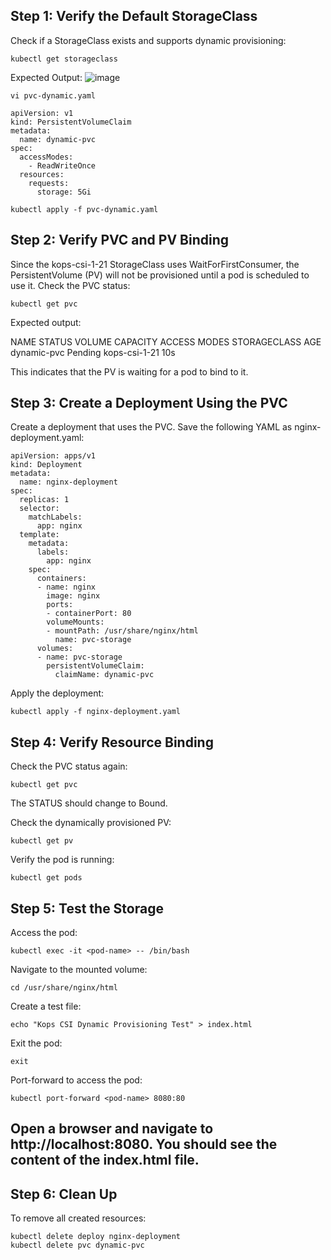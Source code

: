 ## Step 1: Verify the Default StorageClass
Check if a StorageClass exists and supports dynamic provisioning:
```
kubectl get storageclass
```
Expected Output:
![image](https://github.com/user-attachments/assets/b01b065f-4121-4037-ae49-c856fe05fb82)

```
vi pvc-dynamic.yaml
```
```
apiVersion: v1
kind: PersistentVolumeClaim
metadata:
  name: dynamic-pvc
spec:
  accessModes:
    - ReadWriteOnce
  resources:
    requests:
      storage: 5Gi
```
```
kubectl apply -f pvc-dynamic.yaml
```
## Step 2: Verify PVC and PV Binding
Since the kops-csi-1-21 StorageClass uses WaitForFirstConsumer, the PersistentVolume (PV) will not be provisioned until a pod is scheduled to use it. Check the PVC status:
```
kubectl get pvc
```
Expected output:

NAME          STATUS    VOLUME   CAPACITY   ACCESS MODES   STORAGECLASS      AGE
dynamic-pvc   Pending   <none>   <none>     <none>         kops-csi-1-21    10s

This indicates that the PV is waiting for a pod to bind to it.

## Step 3: Create a Deployment Using the PVC
Create a deployment that uses the PVC. Save the following YAML as nginx-deployment.yaml:
```
apiVersion: apps/v1
kind: Deployment
metadata:
  name: nginx-deployment
spec:
  replicas: 1
  selector:
    matchLabels:
      app: nginx
  template:
    metadata:
      labels:
        app: nginx
    spec:
      containers:
      - name: nginx
        image: nginx
        ports:
        - containerPort: 80
        volumeMounts:
        - mountPath: /usr/share/nginx/html
          name: pvc-storage
      volumes:
      - name: pvc-storage
        persistentVolumeClaim:
          claimName: dynamic-pvc
```
Apply the deployment:
```
kubectl apply -f nginx-deployment.yaml
```

## Step 4: Verify Resource Binding
Check the PVC status again:
```
kubectl get pvc
```
The STATUS should change to Bound.

Check the dynamically provisioned PV:
```
kubectl get pv
```
Verify the pod is running:
```
kubectl get pods
```

## Step 5: Test the Storage
Access the pod:

```
kubectl exec -it <pod-name> -- /bin/bash
```
Navigate to the mounted volume:
```
cd /usr/share/nginx/html
```
Create a test file:
```
echo "Kops CSI Dynamic Provisioning Test" > index.html
```
Exit the pod:
```
exit
```
Port-forward to access the pod:
```
kubectl port-forward <pod-name> 8080:80
```

## Open a browser and navigate to http://localhost:8080. You should see the content of the index.html file.

## Step 6: Clean Up
To remove all created resources:
```
kubectl delete deploy nginx-deployment
kubectl delete pvc dynamic-pvc
```
